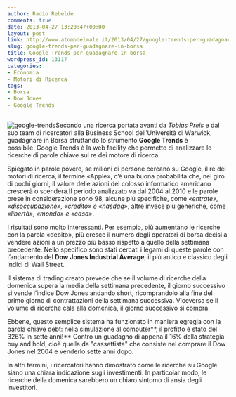 ```yaml
---
author: Radio Rebelde
comments: true
date: 2013-04-27 13:20:47+00:00
layout: post
link: http://www.atomodelmale.it/2013/04/27/google-trends-per-guadagnare-in-borsa/
slug: google-trends-per-guadagnare-in-borsa
title: Google Trends per guadagnare in borsa
wordpress_id: 13117
categories:
- Economia
- Motori di Ricerca
tags:
- Borsa
- Dow Jones
- Google Trends
---
```


![google-trends](http://www.atomodelmale.it/wp-content/uploads/2013/04/google-trends-300x180.jpg)Secondo una ricerca portata avanti da _Tobias Preis_ e dal suo team di ricercatori alla Business School dell’Università di Warwick, guadagnare in Borsa sfruttando lo strumento **Google Trends** è possibile. Google Trends è la web facility che permette di analizzare le ricerche di parole chiave sul re dei motore di ricerca.

Spiegato in parole povere, se milioni di persone cercano su Google, il re dei motori di ricerca, il termine «Apple», c’è una buona probabilità che, nel giro di pochi giorni, il valore delle azioni del colosso informatico americano crescerà o scenderà.Il periodo analizzato va dal 2004 al 2010 e le parole prese in considerazione sono 98, alcune più specifiche, come _«entrate», «disoccupazione», «credito» e «nasdaq_», altre invece più generiche, come _«libertà», «mondo» e «casa»_.

I risultati sono molto interessanti. Per esempio, più aumentano le ricerche con la parola «debito», più cresce il numero degli operatori di borsa decisi a vendere azioni a un prezzo più basso rispetto a quello della settimana precedente. Nello specifico sono stati cercati i legami di queste parole con l’andamento del **Dow Jones Industrial Average**, il più antico e classico degli indici di Wall Street.


Il sistema di trading creato prevede che se il volume di ricerche della domenica supera la media della settimana precedente, il giorno successivo si vende l’indice Dow Jones andando short, ricomprandolo alla fine del primo giorno di contrattazioni della settimana successiva. Viceversa se il volume di ricerche cala alla domenica, il giorno successivo si compra.

Ebbene, questo semplice sistema ha funzionato in maniera egregia con la parola chiave debt: nella simulazione al computer**, il profitto è stato del 326% in sette anni!** Contro un guadagno di appena il 16% della strategia buy and hold, cioè quella da "cassettista" che consiste nel comprare il Dow Jones nel 2004 e venderlo sette anni dopo.

In altri termini, i ricercatori hanno dimostrato come le ricerche su Google siano una chiara indicazione sugli investimenti. In particolar modo, le ricerche della domenica sarebbero un chiaro sintomo di ansia degli investitori.
